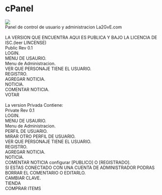 # cPanel<BR>
<img src="http://forum.la2gve.com/public/style_images/4_5_1333452.png"><br>
Panel de control de usuario y administracion La2GvE.com<BR>
<BR>
LA VERSION QUE ENCUENTRA AQUI ES PUBLICA Y BAJO LA LICENCIA DE ISC.(leer LINCENSE)<BR>
Public Rev 0.1<BR>
LOGIN.<BR>
MENU DE USAURIO.<BR>
Menu de Administracion.<BR>
VER QUE PERSONAJE TIENE EL USUARIO.<BR>
REGISTRO.<BR>
AGREGAR NOTICIA.<BR>
NOTICIA.<BR>
COMENTAR NOTICIA.<BR>
VOTAR<BR>
<BR>
La version Privada Contiene: <BR>
Private Rev 0.1<BR>
LOGIN.<BR>
MENU DE USAURIO.<BR>
Menu de Administracion.<BR>
PERFIL DE USUARIO.<BR>
MIRAR OTRO PERFIL DE USUARIO.<BR>
VER QUE PERSONAJE TIENE EL USUARIO.<BR>
REGISTRO.<BR>
AGREGAR NOTICIA.<BR>
NOTICIA.<BR>
COMENTAR NOTICIA configurar [PUBLICO] O [REGISTRADO].<BR>
SI ESTAS CONECTADO CON UNA CUENTA DE ADMINISTRADOR PODRAS BORRAR EL COMENTARIO O EDITARLO.<BR>
CAMBIAR CLAVE.<BR>
TIENDA<BR>
COMPRAR ITEMS<BR>
